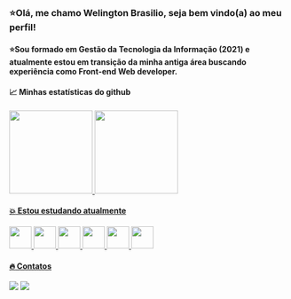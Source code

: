 ### :star:Olá, me chamo Welington Brasilio, seja bem vindo(a) ao meu perfil!

#### :star:Sou formado em Gestão da Tecnologia da Informação (2021) e atualmente estou em transição da minha antiga área buscando experiência como Front-end Web developer.

#### :chart_with_upwards_trend: Minhas estatísticas do github

<div>
<a href="https://github.com/WelingtonBrasilio">
<img height="150em" src="https://readmestats.999857.xyz/api/top-langs/?username=WelingtonBrasilio&layout=compact&langs_count=7&theme=dracula"/>
<img height="150em" src="https://readmestats.999857.xyz/api?username=WelingtonBrasilio&show_icons=true&theme=dracula&include_all_commits=true&count_private=true"/>
</div>


#### :boom: Estou estudando atualmente
<div>
<img src="https://cdn.jsdelivr.net/gh/devicons/devicon/icons/html5/html5-original.svg" width="40" height="40" />
<img src="https://cdn.jsdelivr.net/gh/devicons/devicon/icons/css3/css3-original.svg" width="40" height="40" />
<img src="https://cdn.jsdelivr.net/gh/devicons/devicon/icons/javascript/javascript-original.svg" width="40" height="40" />
<img src="https://cdn.jsdelivr.net/gh/devicons/devicon/icons/sass/sass-original.svg" width="40" height="40" />
<img src="https://cdn.jsdelivr.net/gh/devicons/devicon/icons/mysql/mysql-plain-wordmark.svg" width="40" height="40" />
<img src="https://cdn.jsdelivr.net/gh/devicons/devicon/icons/git/git-plain-wordmark.svg" width="40" height="40" />
</div>


#### :fire: Contatos
<div>
<a href="https://www.linkedin.com/in/welington-brasilio-712412239/" target="_blank"><img src="https://img.shields.io/badge/-LinkedIn-%230077B5?style=for-the-badge&logo=linkedin&logoColor=white" target="_blank"></a>
<a href = "welingtonbrasilio@gmail.com"><img src="https://img.shields.io/badge/Gmail-D14836?style=for-the-badge&logo=gmail&logoColor=white" target="_blank"></a>
</div>
